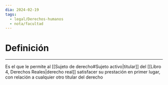 ```yaml
---
dia: 2024-02-19
tags:
  - legal/Derechos-humanos
  - nota/facultad
---
```

# Definición
---
Es el que le permite al [[Sujeto de derecho#Sujeto activo|titular]] del [[Libro 4, Derechos Reales|derecho real]] satisfacer su prestación en primer lugar, con relación a cualquier otro titular del derecho